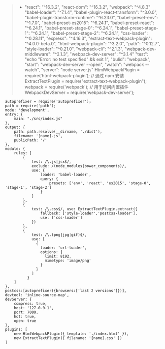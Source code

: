 
>-  "react": "^16.3.2",
    "react-dom": "^16.3.2",
    "webpack": "^4.8.3"
    "babel-loader": "^7.1.4",
    "babel-plugin-react-transform": "^3.0.0",
    "babel-plugin-transform-runtime": "^6.23.0",
    "babel-preset-env": "^1.7.0",
    "babel-preset-es2015": "^6.24.1",
    "babel-preset-react": "^6.24.1",
    "babel-preset-stage-0": "^6.24.1",
    "babel-preset-stage-1": "^6.24.1",
    "babel-preset-stage-2": "^6.24.1",
    "css-loader": "^0.28.11",
    "express": "^4.16.3",
    "extract-text-webpack-plugin": "^4.0.0-beta.0",
    "html-webpack-plugin": "^3.2.0",
    "path": "^0.12.7",
    "style-loader": "^0.21.0",
    "webpack-cli": "^2.1.3",
    "webpack-dev-middleware": "^3.1.3",
    "webpack-dev-server": "^3.1.4"
    "test": "echo \"Error: no test specified\" && exit 1",
    "bulid": "webpack",
    "start": "webpack-dev-server --open",
    "watch": "webpack --watch",
    "server": "node server.js"
    HtmlWebpackPlugin = require('html-webpack-plugin'); // 通过 npm 安装
    ExtractTextPlugin = require("extract-text-webpack-plugin");
    webpack = require('webpack'); // 用于访问内置插件
    WebpackDevServer = require('webpack-dev-server');


    autoprefixer = require('autoprefixer');
    path = require('path');
    mode: 'development',
    entry: {
        main: "./src/index.js"
    },
    output: {
        path: path.resolve(__dirname, './dist'),
        filename: '[name].js',
        publicPath: '/'
    },
    module: {
        rules: [
            {
                test: /\.js|jsx$/,
                exclude: /(node_modules|bower_components)/,
                use: {
                    loader: 'babel-loader',
                    query: {
                        presets: ['env', 'react', 'es2015', 'stage-0', 'stage-1', 'stage-2']
                    }
                }
            },
            {
                test: /\.css$/, use: ExtractTextPlugin.extract({
                    fallback: ['style-loader','postcss-loader'],
                    use: ['css-loader']
                })
            },
            {
                test: /\.(png|jpg|gif)$/,
                use: [
                  {
                    loader: 'url-loader',
                    options: {
                      limit: 8192,
                      mimetype: 'image/png'
                    }
                  }
                ]
              }
        ]
    },
    postcss:[autoprefixer({browsers:['last 2 versions']})],
    devtool: 'inline-source-map',
    devServer: {
        compress: true,
        host: '127.0.0.1',
        port: 7000,
        hot: true,
        open: true
    },
    plugins: [
        new HtmlWebpackPlugin({ template: './index.html' }),
        new ExtractTextPlugin({ filename: '[name].css' })
    ]
